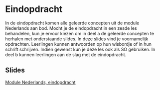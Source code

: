 # Eindopdracht

In de eindopdracht komen alle geleerde concepten uit de module Nederlands aan bod. Mocht je de eindopdracht in een zesde les behandelen, kun je ervoor kiezen om in deel a de geleerde concepten te herhalen met onderstaande slides. In deze slides vind je voornamelijk opdrachten. Leerlingen kunnen antwoorden op hun wisbordje of in hun schrift schrijven. Indien gewenst kun je deze les ook als SO gebruiken. In deel b kunnen leerlingen aan de slag met de eindopdracht.

## Slides

[Module Nederlands, eindopdracht](https://slides.com/felienne/pidk-m1-l6a)

